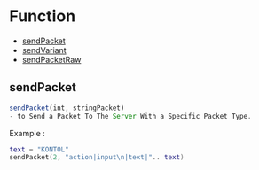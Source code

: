 # Function

* [sendPacket](#sendPacket)
* [sendVariant](#sendVariant) 
* [sendPacketRaw](#sendPacketRaw) 


## sendPacket
```js
sendPacket(int, stringPacket)
- to Send a Packet To The Server With a Specific Packet Type.

```

Example :
```lua
text = "KONTOL"
sendPacket(2, "action|input\n|text|".. text)
```